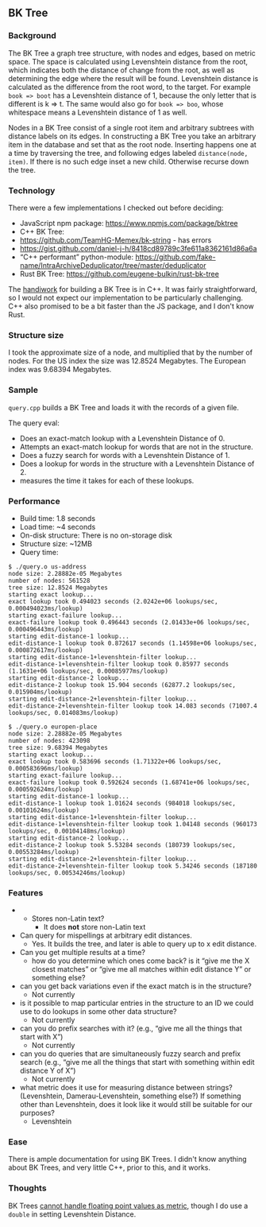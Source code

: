 ## BK Tree
### Background
The BK Tree a graph tree structure, with nodes and edges, based on metric space. The space is calculated using Levenshtein distance from the root, which indicates both the distance of change from the root, as well as determining the edge where the result will be found. Levenshtein distance is calculated as the difference from the root word, to the target. For example `book => boot` has a Levenshtein distance of 1, because the only letter that is different is k => t. The same would also go for `book => boo`, whose whitespace means a Levenshtein distance of 1 as well.

Nodes in a BK Tree consist of a single root item and arbitrary subtrees with distance labels on its edges. In constructing a BK Tree you take an arbitrary item in the database and set that as the root node. Inserting happens one at a time by traversing the tree, and following edges labeled `distance(node, item)`. If there is no such edge inset a new child. Otherwise recurse down the tree.

### Technology
There were a few implementations I checked out before deciding:
- JavaScript npm package: https://www.npmjs.com/package/bktree
- C++ BK Tree:
- https://github.com/TeamHG-Memex/bk-string - has errors
- https://gist.github.com/daniel-j-h/8418cd89789c3fe611a8362161d86a6a
- “C++ performant” python-module: https://github.com/fake-name/IntraArchiveDeduplicator/tree/master/deduplicator
- Rust BK Tree: https://github.com/eugene-bulkin/rust-bk-tree

The [handiwork](https://gist.github.com/daniel-j-h/8418cd89789c3fe611a8362161d86a6a) for building a BK Tree is in C++. It was fairly straightforward, so I would not expect our implementation to be particularly challenging. C++ also promised to be a bit faster than the JS package, and I don't know Rust.

### Structure size
I took the approximate size of a node, and multiplied that by the number of nodes. For the US index the size was 12.8524 Megabytes. The European index was 9.68394 Megabytes.

### Sample
`query.cpp` builds a BK Tree and loads it with the records of a given file.

The query eval:
- Does an exact-match lookup with a Levenshtein Distance of 0.
- Attempts an exact-match lookup for words that are not in the structure.
- Does a fuzzy search for words with a Levenshtein Distance of 1.
- Does a lookup for words in the structure with a Levenshtein Distance of 2.
- measures the time it takes for each of these lookups.

### Performance
- Build time: 1.8 seconds
- Load time: ~4 seconds
- On-disk structure: There is no on-storage disk
- Structure size: ~12MB
- Query time:
```
$ ./query.o us-address
node size: 2.28882e-05 Megabytes
number of nodes: 561528
tree size: 12.8524 Megabytes
starting exact lookup...
exact lookup took 0.494023 seconds (2.0242e+06 lookups/sec, 0.000494023ms/lookup)
starting exact-failure lookup...
exact-failure lookup took 0.496443 seconds (2.01433e+06 lookups/sec, 0.000496443ms/lookup)
starting edit-distance-1 lookup...
edit-distance-1 lookup took 0.872617 seconds (1.14598e+06 lookups/sec, 0.000872617ms/lookup)
starting edit-distance-1+levenshtein-filter lookup...
edit-distance-1+levenshtein-filter lookup took 0.85977 seconds (1.1631e+06 lookups/sec, 0.00085977ms/lookup)
starting edit-distance-2 lookup...
edit-distance-2 lookup took 15.904 seconds (62877.2 lookups/sec, 0.015904ms/lookup)
starting edit-distance-2+levenshtein-filter lookup...
edit-distance-2+levenshtein-filter lookup took 14.083 seconds (71007.4 lookups/sec, 0.014083ms/lookup)

$ ./query.o europen-place
node size: 2.28882e-05 Megabytes
number of nodes: 423098
tree size: 9.68394 Megabytes
starting exact lookup...
exact lookup took 0.583696 seconds (1.71322e+06 lookups/sec, 0.000583696ms/lookup)
starting exact-failure lookup...
exact-failure lookup took 0.592624 seconds (1.68741e+06 lookups/sec, 0.000592624ms/lookup)
starting edit-distance-1 lookup...
edit-distance-1 lookup took 1.01624 seconds (984018 lookups/sec, 0.00101624ms/lookup)
starting edit-distance-1+levenshtein-filter lookup...
edit-distance-1+levenshtein-filter lookup took 1.04148 seconds (960173 lookups/sec, 0.00104148ms/lookup)
starting edit-distance-2 lookup...
edit-distance-2 lookup took 5.53284 seconds (180739 lookups/sec, 0.00553284ms/lookup)
starting edit-distance-2+levenshtein-filter lookup...
edit-distance-2+levenshtein-filter lookup took 5.34246 seconds (187180 lookups/sec, 0.00534246ms/lookup)
```

### Features
- - Stores non-Latin text?
    - It does **not** store non-Latin text
- Can query for mispellings at arbitrary edit distances.
    - Yes. It builds the tree, and later is able to query up to x edit distance.
- Can you get multiple results at a time?
    - how do you determine which ones come back? is it “give me the X closest matches” or “give me all matches within edit distance Y” or something else?
- can you get back variations even if the exact match is in the structure?
    - Not currently
- is it possible to map particular entries in the structure to an ID we could use to do lookups in some other data structure?
    - Not currently
- can you do prefix searches with it? (e.g., “give me all the things that start with X”)
    - Not currently
- can you do queries that are simultaneously fuzzy search and prefix search (e.g., “give me all the things that start with something within edit distance Y of X”)
    - Not currently
- what metric does it use for measuring distance between strings? (Levenshtein, Damerau-Levenshtein, something else?) If something other than Levenshtein, does it look like it would still be suitable for our purposes?
    - Levenshtein

### Ease
There is ample documentation for using BK Trees. I didn't know anything about BK Trees, and very little C++, prior to this, and it works.

### Thoughts
BK Trees [cannot handle floating point values as metric](https://gist.github.com/eiiches/2016232#gistcomment-223344), though I do use a `double` in setting Levenshtein Distance.
